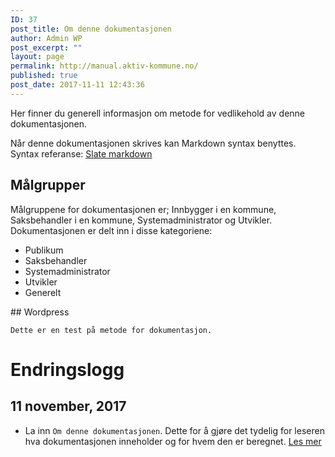 ```yaml
---
ID: 37
post_title: Om denne dokumentasjonen
author: Admin WP
post_excerpt: ""
layout: page
permalink: http://manual.aktiv-kommune.no/
published: true
post_date: 2017-11-11 12:43:36
---
```

Her finner du generell informasjon om metode for vedlikehold av denne dokumentasjonen.

Når denne dokumentasjonen skrives kan Markdown syntax benyttes. Syntax referanse: [Slate markdown](https://github.com/tripit/slate/wiki/Markdown-Syntax)

## Målgrupper
Målgruppene for dokumentasjonen er; Innbygger i en kommune, Saksbehandler i en kommune, Systemadministrator og Utvikler. Dokumentasjonen er delt inn i disse kategoriene:
<ul>
 	<li>Publikum</li>
 	<li>Saksbehandler</li>
 	<li>Systemadministrator</li>
 	<li>Utvikler</li>
 	<li>Generelt</li>
</ul>
## Wordpress

`Dette er en test på metode for dokumentasjon.`

# Endringslogg

## 11 november, 2017

- La inn `Om denne dokumentasjonen`. Dette for å gjøre det tydelig for leseren hva dokumentasjonen inneholder og for hvem den er beregnet. [Les mer](http://manual.aktiv-kommune.no/?page_id=37)